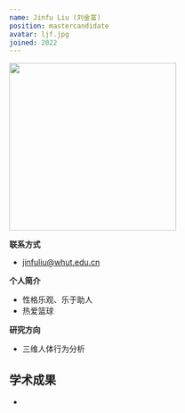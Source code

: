 ```yaml
---
name: Jinfu Liu (刘金富)
position: mastercandidate
avatar: ljf.jpg
joined: 2022
---
```


<img width="300" src="{{site.baseurl}}/images/people/{{page.avatar}}">


**联系方式**
- jinfuliu@whut.edu.cn


**个人简介**
- 性格乐观、乐于助人
- 热爱篮球


**研究方向**
- 三维人体行为分析


**学术成果**
-
-
